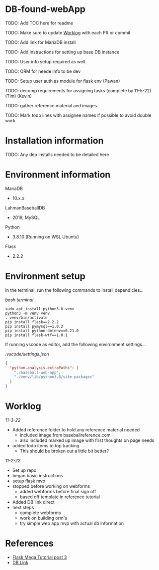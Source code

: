 # DB-found-webApp
TODO: Add TOC here for readme

TODO: Make sure to update [Worklog](#worklog) with each PR or commit

TODO: Add link for MariaDB install

TODO: Add instructions for setting up base DB instance

TODO: User info setup required as well

TODO: ORM for neede info to be dev

TODO: Setup user auth as module for flask env (Pawan)

TODO: decomp requirements for assigning tasks (complete by 11-5-22) (Tim) (Kevin)

TODO: gather reference material and images

TODO: Mark todo lines with assignee names if possible to avoid double work


# Installation information

TODO: Any dep installs needed to be detailed here

# Environment information

MariaDB
- 10.x.x

LahmanBaseballDB
- 2019, MySQL

Python 
- 3.8.10 (Running on WSL Ubuntu)

Flask
- 2.2.2

# Environment setup

In the terminal, run the following commands to install dependicies...

_bash terminal_
```
sudo apt install python3.8-venv
python3 -m venv venv
. venv/bin/activate
pip install flask==2.2.2
pip install pymysql==1.0.2
pip install python-dotenv==0.21.0
pip install flask-wtf==1.0.1
```

If running vscode as editor, add the following environment settings...

_.vscode/settings.json_
```json
{
  "python.analysis.extraPaths": [
    "./baseball-web-app",
    "./venv/lib/python3.8/site-packages"
  ]
}
```

# Worklog

_11-3-22_
- Added reference folder to hold any reference material needed
  - included image from baseballreference.com
  - also included marked up image with first thoughts on page needs
- added todo items to top tracking
  - This should be broken out a little bit better?

_11-2-22_
- Set up repo
- began basic instructions
- setup flask mvp
- stopped before working on webforms
  - added webforms before final sign off
  - based off template in reference tutorial
- Added DB link direct
- next steps
  - complete webforms
  - work on building orm's
  - try simple web app mvp with actual db information

# References

- [Flask Mega Tutorial post 3](https://blog.miguelgrinberg.com/post/the-flask-mega-tutorial-part-iii-web-forms)
- [DB Link](https://www.seanlahman.com/baseball-archive/statistics/)
